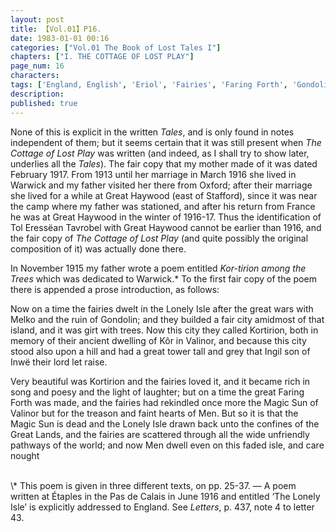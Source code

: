```yaml
---
layout: post
title: 【Vol.01】P16.
date: 1983-01-01 00:16
categories: ["Vol.01 The Book of Lost Tales I"]
chapters: ["I. THE COTTAGE OF LOST PLAY"]
page_num: 16
characters: 
tags: ['England, English', 'Eriol', 'Fairies', 'Faring Forth', 'Gondolin', 'Great Haywood', 'Great Lands', 'Ingil', 'Inwë', 'Kôr', 'Koromas', 'Kortirion', 'Letters of J. R. R. Tolkien', 'Kortirion among the Trees', 'Magic Sun', 'Lonely Island', 'Lonely Isle', 'The Lonely Isle', 'Melko', 'Men']
description: 
published: true
---
```


None of this is explicit in the written <I>Tales</I>, and is only found in notes independent of them; but it seems certain that it was still present when <I>The Cottage of Lost Play</I> was written (and indeed, as I shall try to show later, underlies all the <I>Tales</I>). The fair copy that my mother made of it was dated February 1917. From 1913 until her marriage in March 1916 she lived in Warwick and my father visited her there from Oxford; after their marriage she lived for a while at Great Haywood (east of Stafford), since it was near the camp where my father was stationed, and after his return from France he was at Great Haywood in the winter of 1916-17. Thus the identification of Tol Eressëan Tavrobel with Great Haywood cannot be earlier than 1916, and the fair copy of <I>The Cottage of Lost Play</I> (and quite possibly the original composition of it) was actually done there.

In November 1915 my father wrote a poem entitled <I>Kor-tirion among the Trees</I> which was dedicated to Warwick.\* To the first fair copy of the poem there is appended a prose introduction, as follows:

Now on a time the fairies dwelt in the Lonely Isle after the great wars with Melko and the ruin of Gondolin; and they builded a fair city amidmost of that island, and it was girt with trees. Now this city they called Kortirion, both in memory of their ancient dwelling of Kôr in Valinor, and because this city stood also upon a hill and had a great tower tall and grey that Ingil son of Inwë their lord let raise.

Very beautiful was Kortirion and the fairies loved it, and it became rich in song and poesy and the light of laughter; but on a time the great Faring Forth was made, and the fairies had rekindled once more the Magic Sun of Valinor but for the treason and faint hearts of Men. But so it is that the Magic Sun is dead and the Lonely Isle drawn back unto the confines of the Great Lands, and the fairies are scattered through all the wide unfriendly pathways of the world; and now Men dwell even on this faded isle, and care nought

<br>
\* This poem is given in three different texts, on pp. 25-37. — A poem written at Étaples in the Pas de Calais in June 1916 and entitled ‘The Lonely Isle’ is explicitly addressed to England. See <I>Letters</I>, p. 437, note 4 to letter 43.

